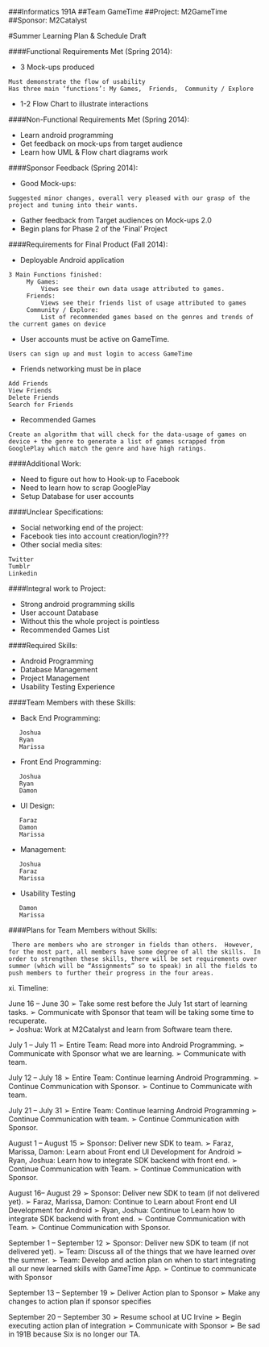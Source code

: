 ###Informatics 191A
##Team GameTime
##Project: M2GameTime
##Sponsor: M2Catalyst

#Summer Learning Plan & Schedule Draft


####Functional Requirements Met (Spring 2014):
+ 3 Mock-ups produced
<pre><code>Must demonstrate the flow of usability 
Has three main ‘functions’: My Games,  Friends,  Community / Explore
</code></pre>
+ 1-2 Flow Chart to illustrate interactions

####Non-Functional Requirements Met (Spring 2014):
+ Learn android programming
+ Get feedback on mock-ups from target audience
+ Learn how UML & Flow chart diagrams work

####Sponsor Feedback (Spring 2014):
+ Good Mock-ups:
<pre><code>Suggested minor changes, overall very pleased with our grasp of the project and tuning into their wants.
</code></pre>
+ Gather feedback from Target audiences on Mock-ups 2.0
+ Begin plans for Phase 2 of the ‘Final’ Project

####Requirements for Final Product (Fall 2014):
+ Deployable Android application
<pre><code>3 Main Functions finished:
     My Games:	
         Views see their own data usage attributed to games.
     Friends:
         Views see their friends list of usage attributed to games
     Community / Explore:
         List of recommended games based on the genres and trends of the current games on device
</code></pre>
+ User accounts must be active on GameTime.
<pre><code>Users can sign up and must login to access GameTime</code></pre>
+ Friends networking must be in place
<pre><code>Add Friends
View Friends
Delete Friends
Search for Friends
</code></pre>
+ Recommended Games
<pre><code>Create an algorithm that will check for the data-usage of games on device + the genre to generate a list of games scrapped from GooglePlay which match the genre and have high ratings.
</code></pre>

####Additional Work:
+ Need to figure out how to Hook-up to Facebook
+ Need to learn how to scrap GooglePlay
+ Setup Database for user accounts 

####Unclear Specifications:
+ Social networking end of the project:
+ Facebook ties into account creation/login???
+ Other social media sites:
<pre><code>Twitter
Tumblr
Linkedin
</code></pre>

####Integral work to Project:
+ Strong android programming skills
+ User account Database
+ Without this the whole project is pointless
+ Recommended Games List

####Required Skills:
+ Android Programming
+ Database Management
+ Project Management
+ Usability Testing Experience

####Team Members with these Skills:
+ Back End Programming:
<pre><code>   Joshua
   Ryan
   Marissa
</code></pre>
+ Front End Programming:
<pre><code>   Joshua
   Ryan
   Damon
</code></pre>
+ UI Design:
<pre><code>   Faraz
   Damon
   Marissa
</code></pre>
+ Management:
<pre><code>   Joshua
   Faraz
   Marissa
</code></pre>
+ Usability Testing
<pre><code>   Damon
   Marissa
</code></pre>

####Plans for Team Members without Skills:
<pre><code> There are members who are stronger in fields than others.  However, for the most part, all members have some degree of all the skills.  In order to strengthen these skills, there will be set requirements over summer (which will be “Assignments” so to speak) in all the fields to push members to further their progress in the four areas.
</code></pre>

xi.	Timeline: 

June 16 – June 30
➢	Take some rest before the July 1st start of learning tasks.
➢	Communicate with Sponsor that team will be taking some time to recuperate.  
➢	Joshua: Work at M2Catalyst and learn from Software team there.

July 1 – July 11
➢	Entire Team: Read more into Android Programming.
➢	Communicate with Sponsor what we are learning.
➢	Communicate with team. 

July 12 – July 18
➢	Entire Team: Continue learning Android Programming.
➢	Continue Communication with Sponsor.
➢	Continue to Communicate with team.

July 21 – July 31
➢	Entire Team: Continue learning Android Programming
➢	Continue Communication with team.
➢	Continue Communication with Sponsor. 

August 1 – August 15
➢	Sponsor: Deliver new SDK to team. 
➢	Faraz, Marissa, Damon: Learn about Front end UI Development for Android
➢	Ryan, Joshua: Learn how to integrate SDK backend with front end.
➢	Continue Communication with Team. 
➢	Continue Communication with Sponsor.

August 16– August 29
➢	Sponsor: Deliver new SDK to team (if not delivered yet). 
➢	Faraz, Marissa, Damon: Continue to Learn about Front end UI Development for Android
➢	Ryan, Joshua:  Continue to Learn how to integrate SDK backend with front end.
➢	Continue Communication with Team. 
➢	Continue Communication with Sponsor.

September 1 – September 12
➢	Sponsor: Deliver new SDK to team (if not delivered yet). 
➢	Team: Discuss all of the things that we have learned over the summer.
➢	Team: Develop and action plan on when to start integrating all our new learned skills with GameTime App.
➢	Continue to communicate with Sponsor

September 13 – September 19
➢	Deliver Action plan to Sponsor
➢	Make any changes to action plan if sponsor specifies

September 20 – September 30
➢	Resume school at UC Irvine
➢	Begin executing action plan of integration
➢	Communicate with Sponsor
➢	Be sad in 191B because Six is no longer our TA. 


